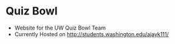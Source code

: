 # Quiz Bowl
- Website for the UW Quiz Bowl Team
- Currently Hosted on http://students.washington.edu/ajayk111/
